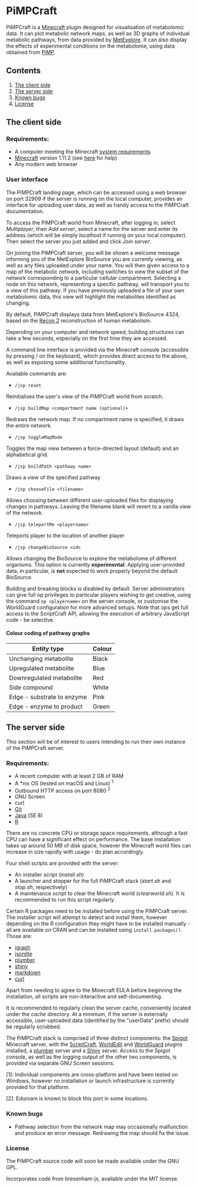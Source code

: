 # PiMPCraft

PiMPCraft is a [Minecraft](https://www.minecraft.net/) plugin designed for visualisation of metabolomic data. It can plot metabolic network maps, as well as 3D graphs of individual metabolic pathways, from data provided by [MetExplore](http://metexplore.toulouse.inra.fr/). It can also display the effects of experimental conditions on the metabolome, using data obtained from [PiMP](http://polyomics.mvls.gla.ac.uk/).

## Contents
1. [The client side](#the-client-side)
2. [The server side](#the-server-side)
3. [Known bugs](#known-bugs)
4. [License](#license)


<a name ="the-client-side"></a>

## The client side

### Requirements:
* A computer meeting the Minecraft [system requirements](https://help.mojang.com/customer/en/portal/articles/325948-minecraft-system-requirements)
* [Minecraft](https://minecraft.net/) version 1.11.2 (see [here](https://help.mojang.com/customer/portal/articles/1475923-changing-game-versions) for help)
* Any modern web browser

### User interface

The PiMPCraft landing page, which can be accessed using a web browser on port 32909 if the server is running on the local computer, provides an interface for uploading user data, as well as handy access to the PiMPCraft documentation.

To access the PiMPCraft world from Minecraft, after logging in, select *Multiplayer*, then *Add server*, select a name for the server and enter its address (which will be simply *localhost* if running on your local computer). Then select the server you just added and click *Join server*.

On joining the PiMPCraft server, you will be shown a welcome message informing you of the MetExplore BioSource you are currently viewing, as well as any files uploaded under your name. You will then given access to a map of the metabolic network, including switches to view the subset of the network corresponding to a particular cellular compartment. Selecting a node on this network, representing a specific pathway, will transport you to a view of this pathway. If you have previously uploaded a file of your own metabolomic data, this view will highlight the metabolites identified as changing.

By default, PiMPCraft displays data from MetExplore's BioSource 4324, based on the [Recon 2](http://humanmetabolism.org/) reconstruction of human metabolism.

Depending on your computer and network speed, building structures can take a few seconds, especially on the first time they are accessed.

A command line interface is provided via the Minecraft console (accessible by pressing / on the keyboard), which provides direct access to the above, as well as exposing some additional functionality.

Available commands are:

* `/jsp reset`

Reinitialises the user's view of the PiMPCraft world from scratch.

* `/jsp buildMap <compartment name (optional)>`

Redraws the network map. If no compartment name is specified, it draws the entire network.

* `/jsp toggleMapMode`

Toggles the map view between a force-directed layout (default) and an alphabetical grid.

* `/jsp buildPath <pathway name>`

Draws a view of the specified pathway

* `/jsp chooseFile <filename>`

Allows choosing between different user-uploaded files for displaying changes in pathways. Leaving the filename blank will revert to a vanilla view of the network.

* `/jsp teleportMe <playername>`

Teleports player to the location of another player

* `/jsp changeBioSource <id>`

Allows changing the BioSource to explore the metabolome of different organisms. This option is currently **experimental**. Applying user-provided data, in particular, is **not** expected to work properly beyond the default BioSource.

Building and breaking blocks is disabled by default. Server administrators can give full op privileges to particular players wishing to get creative, using the command `op <playername>` on the server console, or customise the WorldGuard configuration for more advanced setups. Note that ops get full access to the ScriptCraft API, allowing the execution of arbitrary JavaScript code - be selective.

#### Colour coding of pathway graphs

| Entity type                | Colour |
|----------------------------|--------|
| Unchanging metabolite      | Black  |
| Upregulated metabolite     | Blue   |
| Downregulated metabolite   | Red    |
| Side compound              | White  |
| Edge - substrate to enzyme | Pink   |
| Edge - enzyme to product   | Green  |

<a name ="the-server-side"></a>

## The server side

This section will be of interest to users intending to run their own instance of the PiMPCraft server.

### Requirements:

* A recent computer with at least 2 GB of RAM
* A *nix OS (tested on macOS and Linux) <sup>1</sup>
* Outbound HTTP access on port 8080 <sup>2</sup>
* GNU Screen
* curl
* [Git](https://www.git-scm.com/)
* [Java](https://www.java.com/) (SE 8)
* [R](https://www.r-project.org/)


There are no concrete CPU or storage space requirements, although a fast CPU can have a significant effect on performance. The base installation takes up around 50 MB of disk space, however the Minecraft world files can increase in size rapidly with usage - do plan accordingly.

Four shell scripts are provided with the server:
* An installer script (*install.sh*)
* A launcher and stopper for the full PiMPCraft stack (*start.sh* and *stop.sh*, respectively)
* A maintenance script to clear the Minecraft world (*clearworld.sh*). It is recommended to run this script regularly.

Certain R packages need to be installed before using the PiMPCraft server. The installer script will attempt to detect and install them, however depending on the R configuration they might have to be installed  manually - all are available on CRAN and can be installed using `install.packages()`. Those are:

* [igraph](http://igraph.org/r/)
* [jsonlite](https://github.com/jeroen/jsonlite/)
* [plumber](https://www.rplumber.io/)
* [shiny](https://shiny.rstudio.com/)
* [markdown](https://github.com/rstudio/markdown)
* [curl](https://github.com/jeroen/curl/)

Apart from needing to agree to the Minecraft EULA before beginning the installation, all scripts are non-interactive and self-documenting.

It is recommended to regularly clean the server cache, conveniently located under the *cache* directory. At a minimum, if the server is externally accessible, user-uploaded data (identified by the "userData" prefix) should be regularly scrubbed.

The PiMPCraft stack is comprised of three distinct components: the [Spigot](https://www.spigotmc.org/) Minecraft server, with the [ScriptCraft](https://scriptcraftjs.org/), [WorldEdit](https://dev.bukkit.org/projects/worldedit) and [WorldGuard](https://dev.bukkit.org/projects/worldguard) plugins installed, a [plumber](https://www.rplumber.io/) server and a [Shiny](https://shiny.rstudio.com/) server. Access to the Spigot console, as well as the logging output of the other two components, is provided via separate GNU Screen sessions.

[1]: Individual components are cross-platform and have been tested on Windows, however no installation or launch infrastructure is currently provided for that platform.

[2]: Eduroam is known to block this port in some locations.

<a name ="known-bugs"></a>

### Known bugs
* Pathway selection from the network map may occasionally malfunction and produce an error message. Redrawing the map should fix the issue.

<a name ="license"></a>

### License

The PiMPCraft source code will soon be made available under the GNU GPL.

Incorporates code from bresenham-js, available under the MIT license.
